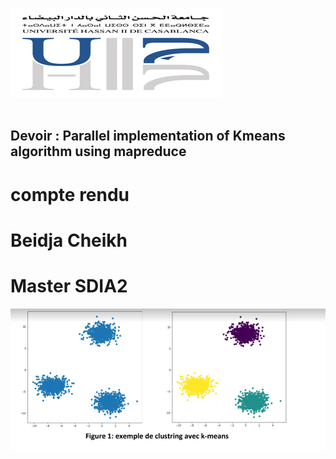 <img src="./images/img1.png"><br><br>
<h2>Devoir : Parallel implementation of Kmeans algorithm using mapreduce</h2>
<h1>compte rendu</h1>
<h1>Beidja Cheikh</h1>
<h1>Master SDIA2</h1>

<img src="./images/img.png"><br><br>